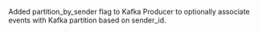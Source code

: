 Added partition_by_sender flag to Kafka Producer to optionally associate events with Kafka partition based on sender_id.